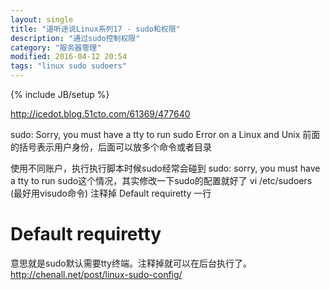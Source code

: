 ```yaml
---
layout: single
title: "道听途说Linux系列17 - sudo和权限"
description: "通过sudo控制权限"
category: "服务器管理"
modified: 2016-04-12 20:54
tags: "linux sudo sudoers"
---
```

{% include JB/setup %}



http://icedot.blog.51cto.com/61369/477640


sudo: Sorry, you must have a tty to run sudo Error on a Linux and Unix
前面的括号表示用户身份，后面可以放多个命令或者目录


使用不同账户，执行执行脚本时候sudo经常会碰到
sudo: sorry, you must have a tty to run sudo这个情况，其实修改一下sudo的配置就好了
vi /etc/sudoers (最好用visudo命令)
注释掉 Default requiretty 一行
# Default requiretty
意思就是sudo默认需要tty终端。注释掉就可以在后台执行了。
http://chenall.net/post/linux-sudo-config/